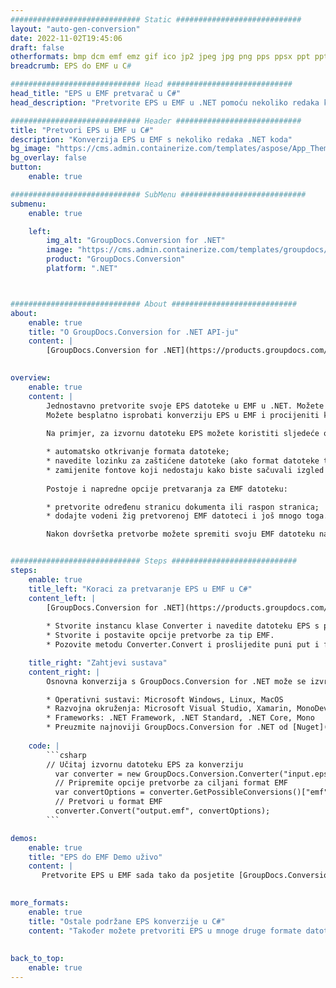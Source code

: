 ```yaml
---
############################# Static ############################
layout: "auto-gen-conversion"
date: 2022-11-02T19:45:06
draft: false
otherformats: bmp dcm emf emz gif ico jp2 jpeg jpg png pps ppsx ppt pptx psb psd svg svgz tga tif tiff webp wmf wmz
breadcrumb: EPS do EMF u C#

############################# Head ############################
head_title: "EPS u EMF pretvarač u C#"
head_description: "Pretvorite EPS u EMF u .NET pomoću nekoliko redaka koda. Koristite GroupDocs Document Conversion API za pretvaranje preko 160 formata datoteka."

############################# Header ############################
title: "Pretvori EPS u EMF u C#"
description: "Konverzija EPS u EMF s nekoliko redaka .NET koda"
bg_image: "https://cms.admin.containerize.com/templates/aspose/App_Themes/V3/images/bg/header1.png"
bg_overlay: false
button:
    enable: true

############################# SubMenu ############################
submenu:
    enable: true

    left:
        img_alt: "GroupDocs.Conversion for .NET"
        image: "https://cms.admin.containerize.com/templates/groupdocs/images/product-logos/90x90-noborder/groupdocs-conversion-net.png"
        product: "GroupDocs.Conversion"
        platform: ".NET"



############################# About ############################
about:
    enable: true
    title: "O GroupDocs.Conversion for .NET API-ju"
    content: |
        [GroupDocs.Conversion for .NET](https://products.groupdocs.com/conversion/net/) može se koristiti za pretvaranje Microsoft Worda, Excela, PowerPointa, PDF-a, Visio i drugih formata. GroupDocs.Conversion je samostalni API koji je prikladan za pozadinske i interne sustave gdje su potrebne visoke performanse. Ne ovisi o softveru poput Microsofta ili Open Officea.
    

overview:
    enable: true
    content: |
        Jednostavno pretvorite svoje EPS datoteke u EMF u .NET. Možete koristiti samo nekoliko C# linija koda na bilo kojoj platformi po vašem izboru kao što su - Windows, Linux, macOS.
        Možete besplatno isprobati konverziju EPS u EMF i procijeniti kvalitetu rezultata konverzije. Uz jednostavne scenarije konverzije datoteka, možete isprobati naprednije opcije za učitavanje izvorne EPS datoteke i za spremanje izlaznog EMF rezultata. 
        
        Na primjer, za izvornu datoteku EPS možete koristiti sljedeće opcije učitavanja:

        * automatsko otkrivanje formata datoteke;
        * navedite lozinku za zaštićene datoteke (ako format datoteke to podržava);
        * zamijenite fontove koji nedostaju kako biste sačuvali izgled dokumenta.
        
        Postoje i napredne opcije pretvaranja za EMF datoteku:

        * pretvorite određenu stranicu dokumenta ili raspon stranica;
        * dodajte vodeni žig pretvorenoj EMF datoteci i još mnogo toga.

        Nakon dovršetka pretvorbe možete spremiti svoju EMF datoteku na lokalnu stazu datoteke ili bilo koju pohranu treće strane kao što su FTP, Amazon S3, Google Drive, Dropbox itd. Imajte na umu - da pretvorite EPS u {{ TO}} nema potrebe za instaliranjem bilo kakvog dodatnog softvera - poput MS Officea, Open Officea, Adobe Acrobat Readera itd.


############################# Steps ############################
steps:
    enable: true
    title_left: "Koraci za pretvaranje EPS u EMF u C#"
    content_left: |
        [GroupDocs.Conversion for .NET](https://products.groupdocs.com/conversion/net/) programerima olakšava pretvaranje EPS datoteke u EMF s nekoliko redaka koda.
        
        * Stvorite instancu klase Converter i navedite datoteku EPS s punim putem
        * Stvorite i postavite opcije pretvorbe za tip EMF.
        * Pozovite metodu Converter.Convert i proslijedite puni put i format (EMF) kao parametar

    title_right: "Zahtjevi sustava"
    content_right: |
        Osnovna konverzija s GroupDocs.Conversion for .NET može se izvršiti u samo nekoliko jednostavnih koraka. Naši API-ji podržani su na svim glavnim platformama i operativnim sustavima. Prije izvršavanja koda u nastavku, provjerite imate li sljedeće preduvjete instalirane na vašem sustavu.

        * Operativni sustavi: Microsoft Windows, Linux, MacOS
        * Razvojna okruženja: Microsoft Visual Studio, Xamarin, MonoDevelop
        * Frameworks: .NET Framework, .NET Standard, .NET Core, Mono
        * Preuzmite najnoviji GroupDocs.Conversion for .NET od [Nuget](https://www.nuget.org/packages/groupdocs.conversion)
         
    code: |
        ```csharp    
        // Učitaj izvornu datoteku EPS za konverziju
          var converter = new GroupDocs.Conversion.Converter("input.eps");
          // Pripremite opcije pretvorbe za ciljani format EMF
          var convertOptions = converter.GetPossibleConversions()["emf"].ConvertOptions;
          // Pretvori u format EMF
          converter.Convert("output.emf", convertOptions);
        ```

demos:
    enable: true
    title: "EPS do EMF Demo uživo"
    content: |
       Pretvorite EPS u EMF sada tako da posjetite [GroupDocs.Conversion App](https://products.groupdocs.app/conversion/family) web mjesto. Online demo ima sljedeće prednosti
          

more_formats:
    enable: true
    title: "Ostale podržane EPS konverzije u C#"
    content: "Također možete pretvoriti EPS u mnoge druge formate datoteka. Pogledajte popis u nastavku."
       
       
back_to_top:
    enable: true
---
```

